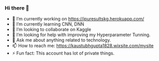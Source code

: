 ### Hi there 👋

<!--
**kaustubhgupta/kaustubhgupta** is a ✨ _special_ ✨ repository because its `README.md` (this file) appears on your GitHub profile. -->
- 🔭 I’m currently working on https://ipuresultskg.herokuapp.com/
- 🌱 I’m currently learning CNN, DNN
- 👯 I’m looking to collaborate on Kaggle
- 🤔 I’m looking for help with improving my Hyperparameter Tunning.
- 💬 Ask me about anything related to technology.
- 📫 How to reach me: https://kaustubhgupta1828.wixsite.com/mysite
- ⚡ Fun fact: This account has lot of private things.

